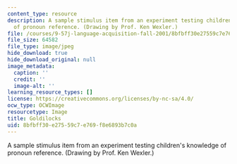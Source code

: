 ```yaml
---
content_type: resource
description: A sample stimulus item from an experiment testing children's knowledge
  of pronoun reference. (Drawing by Prof. Ken Wexler.)
file: /courses/9-57j-language-acquisition-fall-2001/8bfbff30e27559c7e769f8e6893b7c0a_chp_9_57_goldilocks.jpg
file_size: 64582
file_type: image/jpeg
hide_download: true
hide_download_original: null
image_metadata:
  caption: ''
  credit: ''
  image-alt: ''
learning_resource_types: []
license: https://creativecommons.org/licenses/by-nc-sa/4.0/
ocw_type: OCWImage
resourcetype: Image
title: Goldilocks
uid: 8bfbff30-e275-59c7-e769-f8e6893b7c0a
---
```

A sample stimulus item from an experiment testing children's knowledge of pronoun reference. (Drawing by Prof. Ken Wexler.)